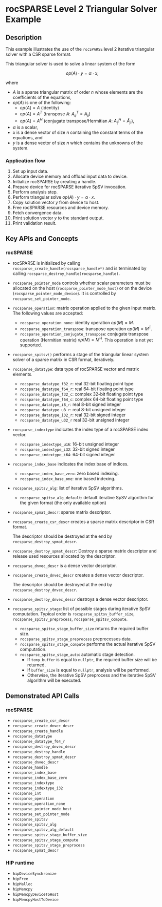 # rocSPARSE Level 2 Triangular Solver Example

## Description

This example illustrates the use of the `rocSPARSE` level 2 iterative triangular solver with a CSR sparse format.

This triangular solver is used to solve a linear system of the form

$$
op(A) \cdot y = \alpha \cdot x,
$$

where

- $A$ is a sparse triangular matrix of order $n$ whose elements are the coefficients of the equations,
- $op(A)$ is one of the following:
  - $op(A) = A$ (identity)
  - $op(A) = A^T$ (transpose $A$: $A_{ij}^T = A_{ji}$)
  - $op(A) = A^H$ (conjugate transpose/Hermitian $A$: $A_{ij}^H = \bar A_{ji}$),
- $\alpha$ is a scalar,
- $x$ is a dense vector of size $n$ containing the constant terms of the equations, and
- $y$ is a dense vector of size $n$ which contains the unknowns of the system.

### Application flow

1. Set up input data.
2. Allocate device memory and offload input data to device.
3. Initialize rocSPARSE by creating a handle.
4. Prepare device for rocSPARSE iterative SpSV invocation.
5. Perform analysis step.
6. Perform triangular solve $op(A) \cdot y = \alpha \cdot x$.
7. Copy solution vector $y$ from device to host.
8. Free rocSPARSE resources and device memory.
9. Fetch convergence data.
10. Print solution vector $y$ to the standard output.
11. Print validation result.

## Key APIs and Concepts

### rocSPARSE

- rocSPARSE is initialized by calling `rocsparse_create_handle(rocsparse_handle*)` and is terminated by calling `rocsparse_destroy_handle(rocsparse_handle)`.
- `rocsparse_pointer_mode` controls whether scalar parameters must be allocated on the host (`rocsparse_pointer_mode_host`) or on the device (`rocsparse_pointer_mode_device`). It is controlled by `rocsparse_set_pointer_mode`.
- `rocsparse_operation`: matrix operation applied to the given input matrix. The following values are accepted:
  - `rocsparse_operation_none`: identity operation $op(M) = M$.
  - `rocsparse_operation_transpose`: transpose operation $op(M) = M^\mathrm{T}$.
  - `rocsparse_operation_conjugate_transpose`: conjugate transpose operation (Hermitian matrix) $op(M) = M^\mathrm{H}$. This operation is not yet supported.

- `rocsparse_spitsv()` performs a stage of the triangular linear system solver of a sparse matrix in CSR format, iteratively.

- `rocsparse_datatype`: data type of rocSPARSE vector and matrix elements.
  - `rocsparse_datatype_f32_r`: real 32-bit floating point type
  - `rocsparse_datatype_f64_r`: real 64-bit floating point type
  - `rocsparse_datatype_f32_c`: complex 32-bit floating point type
  - `rocsparse_datatype_f64_c`: complex 64-bit floating point type
  - `rocsparse_datatype_i8_r`: real 8-bit signed integer
  - `rocsparse_datatype_u8_r`: real 8-bit unsigned integer
  - `rocsparse_datatype_i32_r`: real 32-bit signed integer
  - `rocsparse_datatype_u32_r` real 32-bit unsigned integer

- `rocsparse_indextype` indicates the index type of a rocSPARSE index vector.
  - `rocsparse_indextype_u16`: 16-bit unsigned integer
  - `rocsparse_indextype_i32`: 32-bit signed integer
  - `rocsparse_indextype_i64`: 64-bit signed integer

- `rocsparse_index_base` indicates the index base of indices.
  - `rocsparse_index_base_zero`: zero based indexing.
  - `rocsparse_index_base_one`: one based indexing.

- `rocsparse_spitsv_alg`: list of iterative SpSV algorithms.
  - `rocsparse_spitsv_alg_default`: default iterative SpSV algorithm for the given format (the only available option)

- `rocsparse_spmat_descr`: sparse matrix descriptor.
- `rocsparse_create_csr_descr` creates a sparse matrix descriptor in CSR format.

    The descriptor should be destroyed at the end by `rocsparse_destroy_spmat_descr`.
- `rocsparse_destroy_spmat_descr`: Destroy a sparse matrix descriptor and release used resources allocated by the descriptor.

- `rocsparse_dnvec_descr` is a dense vector descriptor.
- `rocsparse_create_dnvec_descr` creates a dense vector descriptor.

    The descriptor should be destroyed at the end by `rocsparse_destroy_dnvec_descr`.
- `rocsparse_destroy_dnvec_descr` destroys a dense vector descriptor.

- `rocsparse_spitsv_stage`: list of possible stages during iterative SpSV computation. Typical order is `rocsparse_spitsv_buffer_size`, `rocsparse_spitsv_preprocess`, `rocsparse_spitsv_compute`.
  - `rocsparse_spitsv_stage_buffer_size` returns the required buffer size.
  - `rocsparse_spitsv_stage_preprocess` preprocesses data.
  - `rocsparse_spitsv_stage_compute` performs the actual iterative SpSV computation.
  - `rocsparse_spitsv_stage_auto`: automatic stage detection.
    - If `temp_buffer` is equal to `nullptr`, the required buffer size will be returned.
    - If `buffer_size` is equal to `nullptr`, analysis will be performed.
    - Otherwise, the iterative SpSV preprocess and the iterative SpSV algorithm will be executed.

## Demonstrated API Calls

### rocSPARSE

- `rocsparse_create_csr_descr`
- `rocsparse_create_dnvec_descr`
- `rocsparse_create_handle`
- `rocsparse_datatype`
- `rocsparse_datatype_f64_r`
- `rocsparse_destroy_dnvec_descr`
- `rocsparse_destroy_handle`
- `rocsparse_destroy_spmat_descr`
- `rocsparse_dnvec_descr`
- `rocsparse_handle`
- `rocsparse_index_base`
- `rocsparse_index_base_zero`
- `rocsparse_indextype`
- `rocsparse_indextype_i32`
- `rocsparse_int`
- `rocsparse_operation`
- `rocsparse_operation_none`
- `rocsparse_pointer_mode_host`
- `rocsparse_set_pointer_mode`
- `rocsparse_spitsv`
- `rocsparse_spitsv_alg`
- `rocsparse_spitsv_alg_default`
- `rocsparse_spitsv_stage_buffer_size`
- `rocsparse_spitsv_stage_compute`
- `rocsparse_spitsv_stage_preprocess`
- `rocsparse_spmat_descr`

### HIP runtime

- `hipDeviceSynchronize`
- `hipFree`
- `hipMalloc`
- `hipMemcpy`
- `hipMemcpyDeviceToHost`
- `hipMemcpyHostToDevice`
